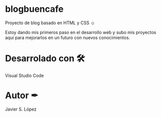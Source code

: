 # blogbuencafe
Proyecto de blog basado en HTML y CSS ☺

Estoy dando mis primeros paso en el desarrollo web y subo mis proyectos aquí para mejorarlos en un futuro con nuevos conocimientos.

# Desarrolado con 🛠
Visual Studio Code

# Autor ✒
Javier S. López

